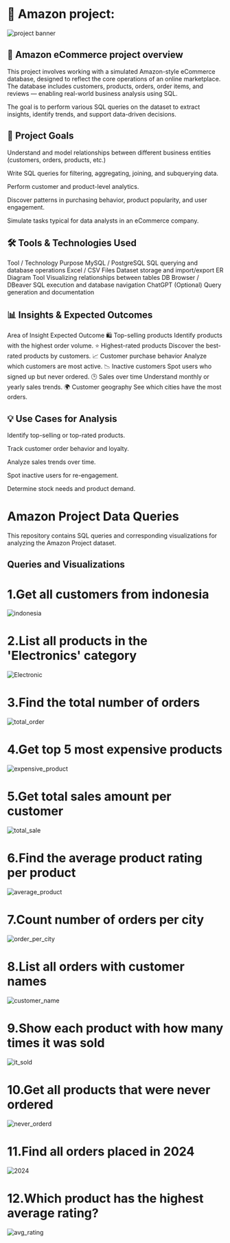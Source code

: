 # 🛒 Amazon project:
![project banner](https://static.vecteezy.com/system/resources/previews/010/916/011/original/online-shopping-concept-design-or-3d-online-shopping-or-shopping-promotional-design-free-png.png)


## 🛒 Amazon eCommerce project overview
This project involves working with a simulated Amazon-style eCommerce database, designed to reflect the core operations of an online marketplace. The database includes customers, products, orders, order items, and reviews — enabling real-world business analysis using SQL.

The goal is to perform various SQL queries on the dataset to extract insights, identify trends, and support data-driven decisions.

## 🎯 Project Goals
Understand and model relationships between different business entities (customers, orders, products, etc.)

Write SQL queries for filtering, aggregating, joining, and subquerying data.

Perform customer and product-level analytics.

Discover patterns in purchasing behavior, product popularity, and user engagement.

Simulate tasks typical for data analysts in an eCommerce company.

## 🛠️ Tools & Technologies Used
Tool / Technology	Purpose
MySQL / PostgreSQL	SQL querying and database operations
Excel / CSV Files	Dataset storage and import/export
ER Diagram Tool	Visualizing relationships between tables
DB Browser / DBeaver	SQL execution and database navigation
ChatGPT (Optional)	Query generation and documentation

## 📊 Insights & Expected Outcomes
Area of Insight	Expected Outcome
🛍️ Top-selling products	Identify products with the highest order volume.
⭐ Highest-rated products	Discover the best-rated products by customers.
📈 Customer purchase behavior	Analyze which customers are most active.
📉 Inactive customers	Spot users who signed up but never ordered.
🕒 Sales over time	Understand monthly or yearly sales trends.
🌍 Customer geography	See which cities have the most orders.

## 💡 Use Cases for Analysis
Identify top-selling or top-rated products.

Track customer order behavior and loyalty.

Analyze sales trends over time.

Spot inactive users for re-engagement.

Determine stock needs and product demand.

# Amazon Project Data Queries

This repository contains SQL queries and corresponding visualizations for analyzing the Amazon Project dataset.

## Queries and Visualizations

# 1.Get all customers from indonesia
![indonesia](https://github.com/sudarshanjadhav2005/Amazon_project/blob/main/code_output/1.jpg)
# 2.List all products in the 'Electronics' category
![Electronic](https://github.com/sudarshanjadhav2005/Amazon_project/blob/main/code_output/2.jpg)
# 3.Find the total number of orders
![total_order](https://github.com/sudarshanjadhav2005/Amazon_project/blob/main/code_output/3.jpg)
# 4.Get top 5 most expensive products
![expensive_product](https://github.com/sudarshanjadhav2005/Amazon_project/blob/main/code_output/4.jpg)
# 5.Get total sales amount per customer
![total_sale](https://github.com/sudarshanjadhav2005/Amazon_project/blob/main/code_output/5.jpg)
# 6.Find the average product rating per product
![average_product](https://github.com/sudarshanjadhav2005/Amazon_project/blob/main/code_output/6.jpg)
# 7.Count number of orders per city
![order_per_city](https://github.com/sudarshanjadhav2005/Amazon_project/blob/main/code_output/7.jpg)
# 8.List all orders with customer names
![customer_name](https://github.com/sudarshanjadhav2005/Amazon_project/blob/main/code_output/8.jpg)
# 9.Show each product with how many times it was sold
![it_sold](https://github.com/sudarshanjadhav2005/Amazon_project/blob/main/code_output/9.jpg)
# 10.Get all products that were never ordered
![never_orderd](https://github.com/sudarshanjadhav2005/Amazon_project/blob/main/code_output/10.jpg)
# 11.Find all orders placed in 2024
![2024](https://github.com/sudarshanjadhav2005/Amazon_project/blob/main/code_output/11.jpg)
# 12.Which product has the highest average rating?
![avg_rating](https://github.com/sudarshanjadhav2005/Amazon_project/blob/main/code_output/12.jpg)
